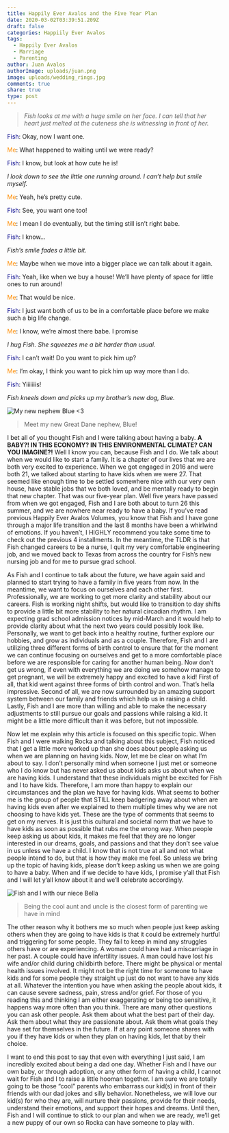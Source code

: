 ```yaml
---
title: Happily Ever Avalos and the Five Year Plan
date: 2020-03-02T03:39:51.209Z
draft: false
categories: Happiily Ever Avalos
tags:
  - Happily Ever Avalos
  - Marriage
  - Parenting
author: Juan Avalos
authorImage: uploads/juan.png
image: uploads/wedding_rings.jpg
comments: true
share: true
type: post
---
```

> *Fish looks at me with a huge smile on her face. I can tell that her heart just melted at the cuteness she is witnessing in front of her.*

<span style="color:darkblue">Fish</span>: Okay, now I want one.

<span style="color:darkorange">Me</span>: What happened to waiting until we were ready?

<span style="color:darkblue">Fish</span>: I know, but look at how cute he is!

*I look down to see the little one running around. I can’t help but smile myself.*

<span style="color:darkorange">Me</span>: Yeah, he’s pretty cute.

<span style="color:darkblue">Fish</span>: See, you want one too!

<span style="color:darkorange">Me</span>: I mean I do eventually, but the timing still isn’t right babe.

<span style="color:darkblue">Fish</span>: I know…

*Fish’s smile fades a little bit.*

<span style="color:darkorange">Me</span>: Maybe when we move into a bigger place we can talk about it again.

<span style="color:darkblue">Fish</span>: Yeah, like when we buy a house! We’ll have plenty of space for little ones to run around!

<span style="color:darkorange">Me</span>: That would be nice.

<span style="color:darkblue">Fish</span>: I just want both of us to be in a comfortable place before we make such a big life change.

<span style="color:darkorange">Me</span>: I know, we’re almost there babe. I promise

*I hug Fish. She squeezes me a bit harder than usual.*

<span style="color:darkblue">Fish</span>: I can’t wait! Do you want to pick him up?

<span style="color:darkorange">Me</span>: I’m okay, I think you want to pick him up way more than I do.

<span style="color:darkblue">Fish</span>: Yiiiiiiis!

*Fish kneels down and picks up my brother’s new dog, Blue.*



![My new nephew Blue <3](/uploads/blue_puppy.jpg "My new nephew Blue <3")

> Meet my new Great Dane nephew, Blue! 

I bet all of you thought Fish and I were talking about having a baby. **A BABY?! IN THIS ECONOMY? IN THIS ENVIRONMENTAL CLIMATE? CAN YOU IMAGINE?!** Well I know you can, because Fish and I do. We talk about when we would like to start a family. It is a chapter of our lives that we are both very excited to experience. When we got engaged in 2016 and were both 21, we talked about starting to have kids when we were 27. That seemed like enough time to be settled somewhere nice with our very own house, have stable jobs that we both loved, and be mentally ready to begin that new chapter. That was our five-year plan. Well five years have passed from when we got engaged, Fish and I are both about to turn 26 this summer, and we are nowhere near ready to have a baby. If you’ve read previous Happily Ever Avalos Volumes, you know that Fish and I have gone through a major life transition and the last 8 months have been a whirlwind of emotions. If you haven’t, I HIGHLY recommend you take some time to check out the previous 4 installments. In the meantime, the TLDR is that Fish changed careers to be a nurse, I quit my very comfortable engineering job, and we moved back to Texas from across the country for Fish’s new nursing job and for me to pursue grad school.

As Fish and I continue to talk about the future, we have again said and planned to start trying to have a family in five years from now. In the meantime, we want to focus on ourselves and each other first. Professionally, we are working to get more clarity and stability about our careers. Fish is working night shifts, but would like to transition to day shifts to provide a little bit more stability to her natural circadian rhythm. I am expecting grad school admission notices by mid-March and it would help to provide clarity about what the next two years could possibly look like. Personally, we want to get back into a healthy routine, further explore our hobbies, and grow as individuals and as a couple. Therefore, Fish and I are utilizing three different forms of birth control to ensure that for the moment we can continue focusing on ourselves and get to a more comfortable place before we are responsible for caring for another human being. Now don’t get us wrong, if even with everything we are doing we somehow manage to get pregnant, we will be extremely happy and excited to have a kid! First of all, that kid went against three forms of birth control and won. That’s hella impressive. Second of all, we are now surrounded by an amazing support system between our family and friends which help us in raising a child. Lastly, Fish and I are more than willing and able to make the necessary adjustments to still pursue our goals and passions while raising a kid. It might be a little more difficult than it was before, but not impossible. 

Now let me explain why this article is focused on this specific topic. When Fish and I were walking Rocka and talking about this subject, Fish noticed that I get a little more worked up than she does about people asking us when we are planning on having kids. Now, let me be clear on what I’m about to say. I don’t personally mind when someone I just met or someone who I do know but has never asked us about kids asks us about when we are having kids. I understand that these individuals might be excited for Fish and I to have kids. Therefore, I am more than happy to explain our circumstances and the plan we have for having kids. What seems to bother me is the group of people that STILL keep badgering away about when are having kids even after we explained to them multiple times why we are not choosing to have kids yet. These are the type of comments that seems to get on my nerves. It is just this cultural and societal norm that we have to have kids as soon as possible that rubs me the wrong way. When people keep asking us about kids, it makes me feel that they are no longer interested in our dreams, goals, and passions and that they don’t see value in us unless we have a child. I know that is not true at all and not what people intend to do, but that is how they make me feel. So unless we bring up the topic of having kids, please don’t keep asking us when we are going to have a baby. When and if we decide to have kids, I promise y’all that Fish and I will let y’all know about it and we’ll celebrate accordingly.



![Fish and I with our niece Bella](/uploads/juan_fish_bella.jpg "Fish and I with our niece Bella")

> Being the cool aunt and uncle is the closest form of parenting we have in mind

The other reason why it bothers me so much when people just keep asking others when they are going to have kids is that it could be extremely hurtful and triggering for some people. They fail to keep in mind any struggles others have or are experiencing. A woman could have had a miscarriage in her past. A couple could have infertility issues. A man could have lost his wife and/or child during childbirth before. There might be physical or mental health issues involved. It might not be the right time for someone to have kids and for some people they straight up just do not want to have any kids at all. Whatever the intention you have when asking the people about kids, it can cause severe sadness, pain, stress and/or grief. For those of you reading this and thinking I am either exaggerating or being too sensitive, it happens way more often than you think. There are many other questions you can ask other people. Ask them about what the best part of their day. Ask them about what they are passionate about. Ask them what goals they have set for themselves in the future. If at any point someone shares with you if they have kids or when they plan on having kids, let that by their choice.

I want to end this post to say that even with everything I just said, I am incredibly excited about being a dad one day. Whether Fish and I have our own baby, or through adoption, or any other form of having a child, I cannot wait for Fish and I to raise a little hooman together. I am sure we are totally going to be those “cool” parents who embarrass our kid(s) in front of their friends with our dad jokes and silly behavior. Nonetheless, we will love our kid(s) for who they are, will nurture their passions, provide for their needs, understand their emotions, and support their hopes and dreams. Until then, Fish and I will continue to stick to our plan and when we are ready, we’ll get a new puppy of our own so Rocka can have someone to play with.
